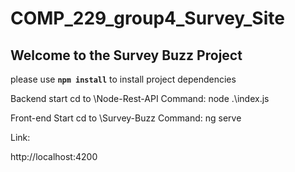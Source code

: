 # COMP_229_group4_Survey_Site

## Welcome to the Survey Buzz Project

please use **`npm install`** to install project dependencies


Backend start 
cd to \Node-Rest-API
Command: node .\index.js

Front-end Start 
cd to \Survey-Buzz
Command: ng serve

Link:

http://localhost:4200
